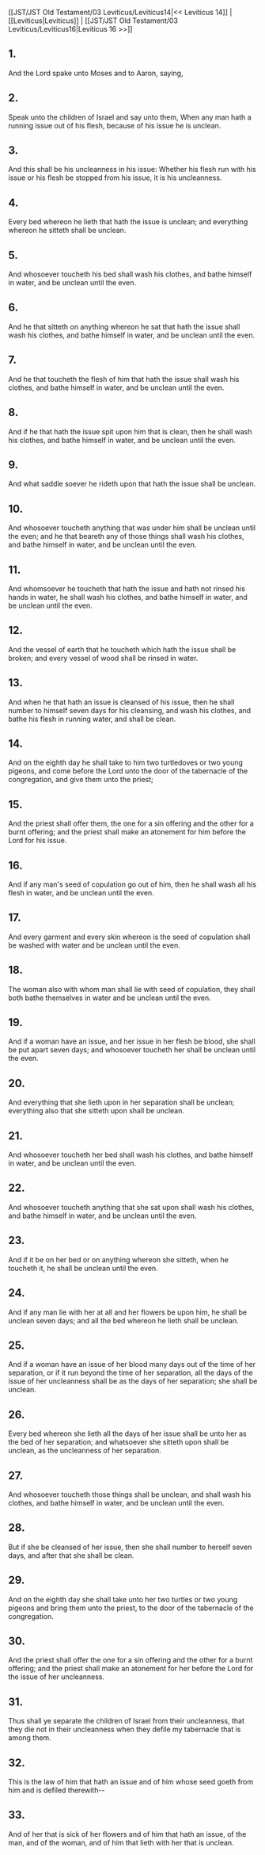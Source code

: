 [[JST/JST Old Testament/03 Leviticus/Leviticus14|<< Leviticus 14]] | [[Leviticus|Leviticus]] | [[JST/JST Old Testament/03 Leviticus/Leviticus16|Leviticus 16 >>]]
## 1.
And the Lord spake unto Moses and to Aaron, saying,
## 2.
Speak unto the children of Israel and say unto them, When any man hath a running issue out of his flesh, because of his issue he is unclean.
## 3.
And this shall be his uncleanness in his issue: Whether his flesh run with his issue or his flesh be stopped from his issue, it is his uncleanness.
## 4.
Every bed whereon he lieth that hath the issue is unclean; and everything whereon he sitteth shall be unclean.
## 5.
And whosoever toucheth his bed shall wash his clothes, and bathe himself in water, and be unclean until the even.
## 6.
And he that sitteth on anything whereon he sat that hath the issue shall wash his clothes, and bathe himself in water, and be unclean until the even.
## 7.
And he that toucheth the flesh of him that hath the issue shall wash his clothes, and bathe himself in water, and be unclean until the even.
## 8.
And if he that hath the issue spit upon him that is clean, then he shall wash his clothes, and bathe himself in water, and be unclean until the even.
## 9.
And what saddle soever he rideth upon that hath the issue shall be unclean.
## 10.
And whosoever toucheth anything that was under him shall be unclean until the even; and he that beareth any of those things shall wash his clothes, and bathe himself in water, and be unclean until the even.
## 11.
And whomsoever he toucheth that hath the issue and hath not rinsed his hands in water, he shall wash his clothes, and bathe himself in water, and be unclean until the even.
## 12.
And the vessel of earth that he toucheth which hath the issue shall be broken; and every vessel of wood shall be rinsed in water.
## 13.
And when he that hath an issue is cleansed of his issue, then he shall number to himself seven days for his cleansing, and wash his clothes, and bathe his flesh in running water, and shall be clean.
## 14.
And on the eighth day he shall take to him two turtledoves or two young pigeons, and come before the Lord unto the door of the tabernacle of the congregation, and give them unto the priest;
## 15.
And the priest shall offer them, the one for a sin offering and the other for a burnt offering; and the priest shall make an atonement for him before the Lord for his issue.
## 16.
And if any man\'s seed of copulation go out of him, then he shall wash all his flesh in water, and be unclean until the even.
## 17.
And every garment and every skin whereon is the seed of copulation shall be washed with water and be unclean until the even.
## 18.
The woman also with whom man shall lie with seed of copulation, they shall both bathe themselves in water and be unclean until the even.
## 19.
And if a woman have an issue, and her issue in her flesh be blood, she shall be put apart seven days; and whosoever toucheth her shall be unclean until the even.
## 20.
And everything that she lieth upon in her separation shall be unclean; everything also that she sitteth upon shall be unclean.
## 21.
And whosoever toucheth her bed shall wash his clothes, and bathe himself in water, and be unclean until the even.
## 22.
And whosoever toucheth anything that she sat upon shall wash his clothes, and bathe himself in water, and be unclean until the even.
## 23.
And if it be on her bed or on anything whereon she sitteth, when he toucheth it, he shall be unclean until the even.
## 24.
And if any man lie with her at all and her flowers be upon him, he shall be unclean seven days; and all the bed whereon he lieth shall be unclean.
## 25.
And if a woman have an issue of her blood many days out of the time of her separation, or if it run beyond the time of her separation, all the days of the issue of her uncleanness shall be as the days of her separation; she shall be unclean.
## 26.
Every bed whereon she lieth all the days of her issue shall be unto her as the bed of her separation; and whatsoever she sitteth upon shall be unclean, as the uncleanness of her separation.
## 27.
And whosoever toucheth those things shall be unclean, and shall wash his clothes, and bathe himself in water, and be unclean until the even.
## 28.
But if she be cleansed of her issue, then she shall number to herself seven days, and after that she shall be clean.
## 29.
And on the eighth day she shall take unto her two turtles or two young pigeons and bring them unto the priest, to the door of the tabernacle of the congregation.
## 30.
And the priest shall offer the one for a sin offering and the other for a burnt offering; and the priest shall make an atonement for her before the Lord for the issue of her uncleanness.
## 31.
Thus shall ye separate the children of Israel from their uncleanness, that they die not in their uncleanness when they defile my tabernacle that is among them.
## 32.
This is the law of him that hath an issue and of him whose seed goeth from him and is defiled therewith\--
## 33.
And of her that is sick of her flowers and of him that hath an issue, of the man, and of the woman, and of him that lieth with her that is unclean.

